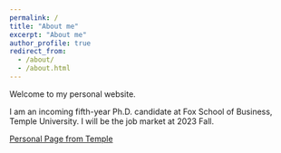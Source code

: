 ```yaml
---
permalink: /
title: "About me"
excerpt: "About me"
author_profile: true
redirect_from: 
  - /about/
  - /about.html
---
```

Welcome to my personal website.

I am an incoming fifth-year Ph.D. candidate at Fox School of Business, Temple University. I will be the job market at 2023 Fall.

[Personal Page from Temple](https://www.fox.temple.edu/directory/jingxuan-geng)
